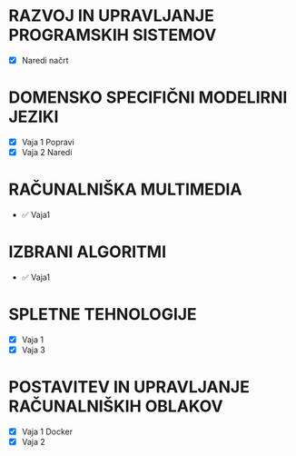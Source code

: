 # RAZVOJ IN UPRAVLJANJE PROGRAMSKIH SISTEMOV

- ☒ Naredi načrt

# DOMENSKO SPECIFIČNI MODELIRNI JEZIKI

- ☒ Vaja 1 Popravi
- ☒ Vaja 2 Naredi

# RAČUNALNIŠKA MULTIMEDIA

- ✅ Vaja1

# IZBRANI ALGORITMI

- ✅ Vaja1

# SPLETNE TEHNOLOGIJE

- ☒ Vaja 1
- ☒ Vaja 3

# POSTAVITEV IN UPRAVLJANJE RAČUNALNIŠKIH OBLAKOV

- ☒ Vaja 1 Docker
- ☒ Vaja 2
